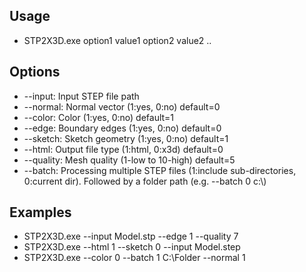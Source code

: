## Usage
- STP2X3D.exe option1 value1 option2 value2 ..

## Options
- --input: Input STEP file path
- --normal: Normal vector (1:yes, 0:no) default=0
- --color: Color (1:yes, 0:no) default=1
- --edge: Boundary edges (1:yes, 0:no) default=0
- --sketch: Sketch geometry (1:yes, 0:no) default=1
- --html: Output file type (1:html, 0:x3d) default=0
- --quality: Mesh quality (1-low to 10-high) default=5
- --batch: Processing multiple STEP files (1:include sub-directories, 0:current dir). Followed by a folder path (e.g. --batch 0 c:\\)

## Examples
- STP2X3D.exe --input Model.stp --edge 1 --quality 7
- STP2X3D.exe --html 1 --sketch 0 --input Model.step
- STP2X3D.exe --color 0 --batch 1 C:\Folder --normal 1
